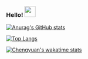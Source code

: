 ### Hello! <img src="https://raw.githubusercontent.com/MartinHeinz/MartinHeinz/master/wave.gif" width="30px">

[![Anurag's GitHub stats](https://github-readme-stats.vercel.app/api?username=ChengyuanSha&bg_color=30,e96443,904e95&title_color=fff&text_color=fff)]()

[![Top Langs](https://github-readme-stats.vercel.app/api/top-langs/?username=ChengyuanSha&layout=compact&bg_color=30,e96443,904e95&title_color=fff&text_color=fff)]()

[![Chengyuan's wakatime stats](https://github-readme-stats.vercel.app/api/wakatime?username=ChengyuanSha&layout=compact&bg_color=30,e96443,904e95&title_color=fff&text_color=fff)]()






<!--
**ChengyuanSha/ChengyuanSha** is a ✨ _special_ ✨ repository because its `README.md` (this file) appears on your GitHub profile.

Here are some ideas to get you started:

- 🔭 I’m currently working on ...
- 🌱 I’m currently learning ...
- 👯 I’m looking to collaborate on ...
- 🤔 I’m looking for help with ...
- 💬 Ask me about ...
- 📫 How to reach me: ...
- 😄 Pronouns: ...
- ⚡ Fun fact: ...
-->
